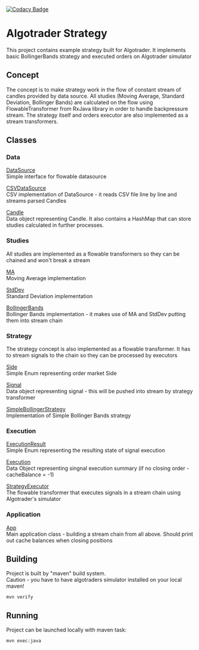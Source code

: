 [![Codacy Badge](https://api.codacy.com/project/badge/Grade/8fc3d9420b744e59a65bbf854da42511)](https://www.codacy.com/app/harmony1358/algointerview?utm_source=github.com&amp;utm_medium=referral&amp;utm_content=harmony1358/algointerview&amp;utm_campaign=Badge_Grade)

# Algotrader Strategy

This project contains example strategy built for Algotrader.
It implements basic BollingerBands strategy and executed orders on Algotrader simulator
  
## Concept

The concept is to make strategy work in the flow of constant stream of candles provided by data source.
All studies (Moving Average, Standard Deviation, Bollinger Bands) are calculated on the flow using FlowableTransformer from
RxJava library in order to handle backpressure stream.
The strategy itself and orders executor are also implemented as a stream transformers.

## Classes

### Data

[DataSource](https://github.com/harmony1358/algointerview/blob/master/src/main/java/com/algotrader/interview/data/DataSource.java)   
Simple interface for flowable datasource

[CSVDataSource](https://github.com/harmony1358/algointerview/blob/master/src/main/java/com/algotrader/interview/data/CSVDataSource.java)  
CSV implementation of DataSource - it reads CSV file line by line and streams parsed Candles  
  
[Candle](https://github.com/harmony1358/algointerview/blob/master/src/main/java/com/algotrader/interview/data/Candle.java)  
Data object representing Candle. It also contains a HashMap that can store studies calculated in further processes.

### Studies

All studies are implemented as a flowable transformers so they can be chained and won't break a stream
  
[MA](https://github.com/harmony1358/algointerview/blob/master/src/main/java/com/algotrader/interview/studies/MA.java)  
Moving Average implementation
  
[StdDev](https://github.com/harmony1358/algointerview/blob/master/src/main/java/com/algotrader/interview/studies/StdDev.java)  
Standard Deviation implementation

[BollingerBands](https://github.com/harmony1358/algointerview/blob/master/src/main/java/com/algotrader/interview/studies/BollingerBands.java)  
Bollinger Bands implementation - it makes use of MA and StdDev putting them into stream chain

### Strategy

The strategy concept is also implemented as a flowable transformer. It has to stream signals to the chain so they can be processed by executors

[Side](https://github.com/harmony1358/algointerview/blob/master/src/main/java/com/algotrader/interview/strategy/Side.java)  
Simple Enum representing order market Side

[Signal](https://github.com/harmony1358/algointerview/blob/master/src/main/java/com/algotrader/interview/strategy/Signal.java~~~~~~~~)  
Data object representing signal - this will be pushed into stream by strategy transformer

[SimpleBollingerStrategy](https://github.com/harmony1358/algointerview/blob/master/src/main/java/com/algotrader/interview/strategy/SimpleBollingerStrategy.java)  
Implementation of Simple Bollinger Bands strategy

### Execution

[ExecutionResult](https://github.com/harmony1358/algointerview/blob/master/src/main/java/com/algotrader/interview/execution/ExecutionResult.java)  
Simple Enum representing the resulting state of signal execution

[Execution](https://github.com/harmony1358/algointerview/blob/master/src/main/java/com/algotrader/interview/execution/Execution.java)  
Data Object representing singnal execution summary (if no closing order - cacheBalance = -1)

[StrategyExecutor](https://github.com/harmony1358/algointerview/blob/master/src/main/java/com/algotrader/interview/execution/StrategyExecutor.java)  
The flowable transformer that executes signals in a stream chain using Algotrader's simulator

### Application

[App](https://github.com/harmony1358/algointerview/blob/master/src/main/java/com/algotrader/interview/App.java)  
Main application class - building a stream chain from all above. Should print out cache balances when closing positions

## Building
  
Project is built by "maven" build system.  
Caution - you have to have algotraders simulator installed on your local maven!  

`mvn verify`

## Running
  
Project can be launched locally with maven task:    
  
`mvn exec:java`  
